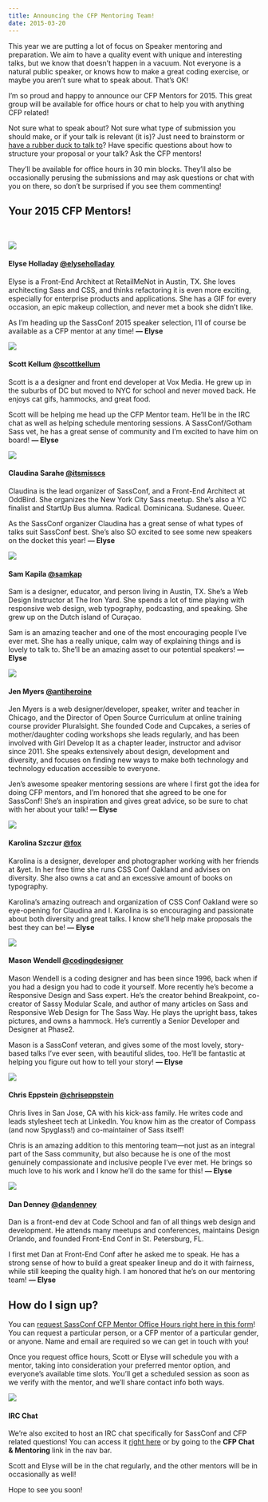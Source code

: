 ```yaml
---
title: Announcing the CFP Mentoring Team!
date: 2015-03-20
---
```


This year we are putting a lot of focus on Speaker mentoring and preparation. We aim to have a quality event with unique and interesting talks, but we know that doesn’t happen in a vacuum. Not everyone is a natural public speaker, or knows how to make a great coding exercise, or maybe you aren’t sure what to speak about. That’s OK!

I’m so proud and happy to announce our CFP Mentors for 2015. This great group will be available for office hours or chat to help you with anything CFP related!

Not sure what to speak about? Not sure what type of submission you should make, or if your talk is relevant (it is)? Just need to brainstorm or <a href="http://en.wikipedia.org/wiki/Rubber_duck_debugging">have a rubber duck to talk to</a>? Have specific questions about how to structure your proposal or your talk? Ask the CFP mentors!

They’ll be available for office hours in 30 min blocks. They’ll also be occasionally perusing the submissions and may ask questions or chat with you on there, so don’t be surprised if you see them commenting!

## Your 2015 CFP Mentors!

&nbsp;

<div class="cfp-mentor">
    <img src="/assets/img/blog/elyse.jpg">
    <h4>Elyse Holladay <a href="http://twitter.com/elyseholladay">@elyseholladay</a></h4>
    <p>Elyse is a Front-End Architect at RetailMeNot in Austin, TX.  She  loves architecting Sass and CSS, and thinks refactoring it is even more exciting, especially for enterprise products and applications. She has a GIF for every occasion, an epic makeup collection, and never met a book she didn’t like.</p>
    <p class="elyse-note">As I’m heading up the SassConf 2015 speaker selection, I’ll of course be available as a CFP mentor at any time! <strong>— Elyse</strong></p>
</div>

<div class="cfp-mentor">
    <img src="/assets/img/blog/scott.jpg">
    <h4>Scott Kellum <a href="http://twitter.com/scottkellum">@scottkellum</a></h4>
    <p>Scott is a a designer and front end developer at Vox Media. He grew up in the suburbs of DC but moved to NYC for school and never moved back. He enjoys cat gifs, hammocks, and great food.</p>
    <p class="elyse-note">Scott will be helping me head up the CFP Mentor team. He’ll be in the IRC chat as well as helping schedule mentoring sessions. A SassConf/Gotham Sass vet, he has a great sense of community and I’m excited to have him on board! <strong>— Elyse</strong></p>
</div>

<div class="cfp-mentor">
    <img src="/assets/img/blog/claudina.jpg">
    <h4>Claudina Sarahe <a href="http://twitter.com/itsmisscs">@itsmisscs</a></h4>
    <p>Claudina is the lead organizer of SassConf, and a Front-End Architect at OddBird. She organizes the New York City Sass meetup. She’s also a YC finalist and StartUp Bus alumna. Radical. Dominicana. Sudanese. Queer.</p>
    <p class="elyse-note">As the SassConf organizer Claudina has a great sense of what types of talks suit SassConf best. She’s also SO excited to see some new speakers on the docket this year! <strong>— Elyse</strong></p>
</div>


<div class="cfp-mentor">
    <img src="/assets/img/blog/sam.jpg">
    <h4>Sam Kapila <a href="http://twitter.com/samkap">@samkap</a></h4>
    <p>Sam is a designer, educator, and person living in Austin, TX. She’s a Web Design Instructor at The Iron Yard. She spends a lot of time playing with responsive web design, web typography, podcasting, and speaking. She grew up on the Dutch island of Curaçao.</p>
    <p class="elyse-note">Sam is an amazing teacher and one of the most encouraging people I’ve ever met. She has a really unique, calm way of explaining things and is lovely to talk to. She’ll be an amazing asset to our potential speakers! <strong>— Elyse</strong></p>
</div>

<div class="cfp-mentor">
    <img src="/assets/img/blog/jen.jpg">
    <h4>Jen Myers <a href="http://twitter.com/antiheroine">@antiheroine</a></h4>
    <p>Jen Myers is a web designer/developer, speaker, writer and teacher in Chicago, and the Director of Open Source Curriculum at online training course provider Pluralsight. She founded Code and Cupcakes, a series of mother/daughter coding workshops she leads regularly, and has been involved with Girl Develop It as a chapter leader, instructor and advisor since 2011. She speaks extensively about design, development and diversity, and focuses on finding new ways to make both technology and technology education accessible to everyone.</p>
    <p class="elyse-note">Jen’s awesome speaker mentoring sessions are where I first got the idea for doing CFP mentors, and I’m honored that she agreed to be one for SassConf! She’s an inspiration and gives great advice, so be sure to chat with her about your talk! <strong>— Elyse</strong></p>
</div>

<div class="cfp-mentor">
    <img src="/assets/img/blog/karolina.jpg">
    <h4>Karolina Szczur <a href="http://twitter.com/fox">@fox</a></h4>
    <p>Karolina is a designer, developer and photographer working with her friends at &yet. In her free time she runs CSS Conf Oakland and advises on diversity. She also owns a cat and an excessive amount of books on typography.</p>
    <p class="elyse-note">Karolina’s amazing outreach and organization of CSS Conf Oakland were so eye-opening for Claudina and I. Karolina is so encouraging and passionate about both diversity and great talks. I know she’ll help make proposals the best they can be! <strong>— Elyse</strong></p>
</div>

<div class="cfp-mentor">
    <img src="/assets/img/blog/mason.jpg">
    <h4>Mason Wendell <a href="http://twitter.com/codingdesigner">@codingdesigner</a></h4>
    <p>Mason Wendell is a coding designer and has been since 1996, back when if you had a design you had to code it yourself. More recently he’s become a Responsive Design and Sass expert. He’s the creator behind Breakpoint, co-creator of Sassy Modular Scale, and author of many articles on Sass and Responsive Web Design for The Sass Way. He plays the upright bass, takes pictures, and owns a hammock. He’s currently a Senior Developer and Designer at Phase2. </p>
    <p class="elyse-note">Mason is a SassConf veteran, and gives some of the most lovely, story-based talks I’ve ever seen, with beautiful slides, too. He’ll be fantastic at helping you figure out how to tell your story! <strong>— Elyse</strong></p>
</div>

<div class="cfp-mentor">
    <img src="/assets/img/blog/chris.jpg">
    <h4>Chris Eppstein <a href="http://twitter.com/chriseppstein">@chriseppstein</a></h4>
    <p>Chris lives in San Jose, CA with his kick-ass family. He writes code and leads stylesheet tech at LinkedIn. You know him as the creator of Compass (and now Spyglass!) and co-maintainer of Sass itself!</p>
    <p class="elyse-note">Chris is an amazing addition to this mentoring team—not just as an integral part of the Sass community, but also because he is one of the most genuinely compassionate and inclusive people I’ve ever met. He brings so much love to his work and I know he’ll do the same for this! <strong>— Elyse</strong></p>
</div>

<div class="cfp-mentor">
    <img src="/assets/img/blog/dan.jpg">
    <h4>Dan Denney <a href="http://twitter.com/dandenney">@dandenney</a></h4>
    <p>Dan is a front-end dev at Code School and fan of all things web design and development. He attends many meetups and conferences, maintains Design Orlando, and founded Front-End Conf in St. Petersburg, FL.</p>
    <p class="elyse-note">I first met Dan at Front-End Conf after he asked me to speak. He has a strong sense of how to build a great speaker lineup and do it with fairness, while still keeping the quality high. I am honored that he’s on our mentoring team! <strong>— Elyse</strong></p>
</div>



## How do I sign up?

You can <a href="https://docs.google.com/a/sassconf.com/forms/d/1Goc82y1GE0lh_4Pgr0XaYnuIOBWRNPUw9qikWJihTJk/viewform">request SassConf CFP Mentor Office Hours right here in this form</a>! You can request a particular person, or a CFP mentor of a particular gender, or anyone. Name and email are required so we can get in touch with you!

Once you request office hours, Scott or Elyse will schedule you with a mentor, taking into consideration your preferred mentor option, and everyone’s available time slots. You’ll get a scheduled session as soon as we verify with the mentor, and we’ll share contact info both ways.

<img src="http://media.giphy.com/media/WrGiAHYhZZYZ2/giphy.gif">

#### IRC Chat

We’re also excited to host an IRC chat specifically for SassConf and CFP related questions! You can access it <a href="https://kiwiirc.com/client/irc.freenode.net/?nick=user|?#sassconf">right here</a> or by going to the **CFP Chat & Mentoring** link in the nav bar.

Scott and Elyse will be in the chat regularly, and the other mentors will be in occasionally as well!

Hope to see you soon!